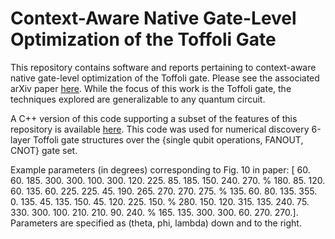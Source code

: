 # Context-Aware Native Gate-Level Optimization of the Toffoli Gate

This repository contains software and reports pertaining to context-aware native gate-level optimization of the Toffoli gate. Please see
the associated arXiv paper [here](https://arxiv.org/abs/2209.02669).
While the focus of this work is the Toffoli gate, the techniques explored are generalizable
to any quantum circuit.

A C++ version of this code supporting a subset of the features of this repository is available [here](https://github.com/maxaksel/QuOpt).
This code was used for numerical discovery 6-layer Toffoli gate structures over the {single qubit operations, FANOUT, CNOT} gate set.

Example parameters (in degrees) corresponding to Fig. 10 in paper: [ 60.  60. 185. 300. 300. 100. 300. 120. 225.  85. 185. 150. 240. 270.
% 180.  85. 120.  60. 135.  60. 225. 225.  45. 190. 265. 270. 270. 275.
% 135.  60.  80. 135. 355.   0. 135.  45. 135. 150.  45. 120. 225. 150.
% 280. 150. 120. 315. 135. 240.  75. 330. 300. 100. 210. 210.  90. 240.
% 165. 135. 300. 300.  60. 270. 270.]. Parameters are specified as (theta, phi, lambda) down and to the right.
